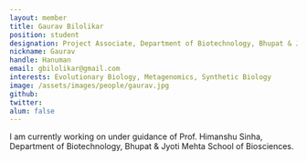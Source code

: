 ```yaml
---
layout: member
title: Gaurav Bilolikar
position: student
designation: Project Associate, Department of Biotechnology, Bhupat & Jyoti Mehta School of Biosciences
nickname: Gaurav
handle: Hanuman
email: gbilolikar@gmail.com
interests: Evolutionary Biology, Metagenomics, Synthetic Biology
image: /assets/images/people/gaurav.jpg
github: 
twitter: 
alum: false
---
```


I am currently working on under guidance of Prof. Himanshu Sinha, Department of Biotechnology, Bhupat & Jyoti Mehta School of Biosciences.
